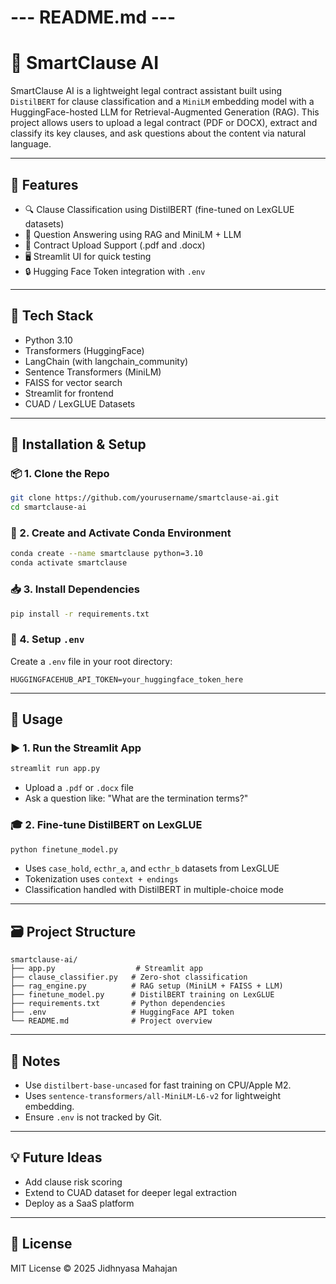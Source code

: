 # --- README.md ---

# 🧠 SmartClause AI

SmartClause AI is a lightweight legal contract assistant built using `DistilBERT` for clause classification and a `MiniLM` embedding model with a HuggingFace-hosted LLM for Retrieval-Augmented Generation (RAG). This project allows users to upload a legal contract (PDF or DOCX), extract and classify its key clauses, and ask questions about the content via natural language.

---

## 🚀 Features

- 🔍 Clause Classification using DistilBERT (fine-tuned on LexGLUE datasets)
- 🤖 Question Answering using RAG and MiniLM + LLM
- 🧾 Contract Upload Support (.pdf and .docx)
- 🖥️ Streamlit UI for quick testing
- 🔒 Hugging Face Token integration with `.env`

---

## 🧰 Tech Stack

- Python 3.10
- Transformers (HuggingFace)
- LangChain (with langchain_community)
- Sentence Transformers (MiniLM)
- FAISS for vector search
- Streamlit for frontend
- CUAD / LexGLUE Datasets

---

## 🧪 Installation & Setup

### 📦 1. Clone the Repo
```bash
git clone https://github.com/yourusername/smartclause-ai.git
cd smartclause-ai
```

### 🐍 2. Create and Activate Conda Environment
```bash
conda create --name smartclause python=3.10
conda activate smartclause
```

### 📥 3. Install Dependencies
```bash
pip install -r requirements.txt
```

### 🔐 4. Setup `.env`
Create a `.env` file in your root directory:
```env
HUGGINGFACEHUB_API_TOKEN=your_huggingface_token_here
```

---

## 🏁 Usage

### ▶️ 1. Run the Streamlit App
```bash
streamlit run app.py
```
- Upload a `.pdf` or `.docx` file
- Ask a question like: "What are the termination terms?"

### 🎓 2. Fine-tune DistilBERT on LexGLUE
```bash
python finetune_model.py
```
- Uses `case_hold`, `ecthr_a`, and `ecthr_b` datasets from LexGLUE
- Tokenization uses `context + endings`
- Classification handled with DistilBERT in multiple-choice mode

---

## 🗃️ Project Structure
```
smartclause-ai/
├── app.py                  # Streamlit app
├── clause_classifier.py   # Zero-shot classification
├── rag_engine.py          # RAG setup (MiniLM + FAISS + LLM)
├── finetune_model.py      # DistilBERT training on LexGLUE
├── requirements.txt       # Python dependencies
├── .env                   # HuggingFace API token
└── README.md              # Project overview
```

---

## 📌 Notes
- Use `distilbert-base-uncased` for fast training on CPU/Apple M2.
- Uses `sentence-transformers/all-MiniLM-L6-v2` for lightweight embedding.
- Ensure `.env` is not tracked by Git.

---

## 💡 Future Ideas
- Add clause risk scoring
- Extend to CUAD dataset for deeper legal extraction
- Deploy as a SaaS platform

---

## 📄 License
MIT License © 2025 Jidhnyasa Mahajan
